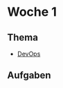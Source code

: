 # Woche 1

## Thema

<Slide name="devops" />

- [DevOps](/docs/themen/devops.md)

## Aufgaben

<DocCardList />
